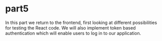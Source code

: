 # part5
In this part we return to the frontend, first looking at different possibilities for testing the React code. We will also implement token based authentication which will enable users to log in to our application.
